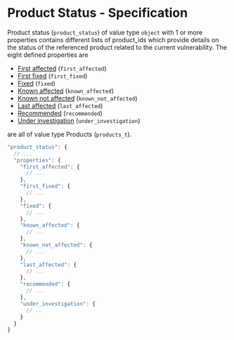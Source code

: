 # Product Status - Specification

Product status (`product_status`) of value type `object` with 1 or more properties contains different lists of product_ids which provide details on the status of the referenced product related to the current vulnerability.
The eight defined properties are

* [First affected](product_status/first_affected-spec.en.md) (`first_affected`)
* [First fixed](product_status/first_fixed-spec.en.md) (`first_fixed`)
* [Fixed](product_status/fixed-spec.en.md) (`fixed`)
* [Known affected](product_status/known_affected-spec.en.md) (`known_affected`)
* [Known not affected](product_status/known_not_affected-spec.en.md) (`known_not_affected`)
* [Last affected](product_status/last_affected-spec.en.md) (`last_affected`)
* [Recommended](product_status/recommended-spec.en.md) (`recommended`)
* [Under investigation](product_status/under_investigation-spec.en.md) (`under_investigation`)

are all of value type Products (`products_t`).

```javascript
"product_status": {
  // ...
  "properties": {
    "first_affected": {
      // ...
    },
    "first_fixed": {
      // ...
    },
    "fixed": {
      // ...
    },
    "known_affected": {
      // ...
    },
    "known_not_affected": {
      // ...
    },
    "last_affected": {
      // ...
    },
    "recommended": {
      // ...
    },
    "under_investigation": {
      // ..
    }
  }
}
```

